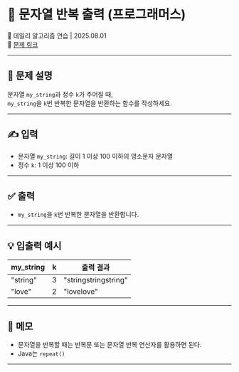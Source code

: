 # 📘 문자열 반복 출력 (프로그래머스)

📅 데일리 알고리즘 연습 | 2025.08.01  
🔗 [문제 링크](https://school.programmers.co.kr/learn/courses/30/lessons/181940) 

---

## 📌 문제 설명

문자열 `my_string`과 정수 `k`가 주어질 때,  
`my_string`을 `k`번 반복한 문자열을 반환하는 함수를 작성하세요.

---

## ✍️ 입력

- 문자열 `my_string`: 길이 1 이상 100 이하의 영소문자 문자열  
- 정수 `k`: 1 이상 100 이하

---

## ✅ 출력

- `my_string`을 `k`번 반복한 문자열을 반환합니다.

---

## 💡 입출력 예시

| my_string | k  | 출력 결과      |
|-----------|----|----------------|
| "string"  | 3  | "stringstringstring" |
| "love"    | 2  | "lovelove"     |

---

## 📝 메모

- 문자열을 반복할 때는 반복문 또는 문자열 반복 연산자를 활용하면 된다.
- Java는 `repeat()`

---